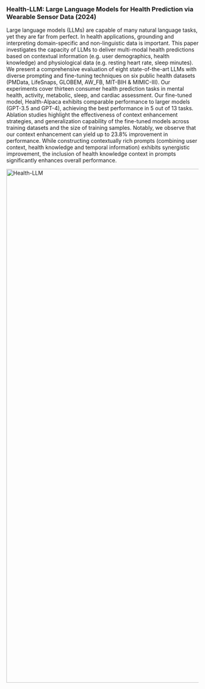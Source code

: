 
### Health-LLM: Large Language Models for Health Prediction via Wearable Sensor Data (2024)

Large language models (LLMs) are capable of many natural language tasks, yet they are far from perfect. In health applications, grounding and interpreting domain-specific and non-linguistic data is important. This paper investigates the capacity of LLMs to deliver multi-modal health predictions based on contextual information (e.g. user demographics, health knowledge) and physiological data (e.g. resting heart rate, sleep minutes). We present a comprehensive evaluation of eight state-of-the-art LLMs with diverse prompting and fine-tuning techniques on six public health datasets (PMData, LifeSnaps, GLOBEM, AW_FB, MIT-BIH & MIMIC-III). Our experiments cover thirteen consumer health prediction tasks in mental health, activity, metabolic, sleep, and cardiac assessment. Our fine-tuned model, Health-Alpaca exhibits comparable performance to larger models (GPT-3.5 and GPT-4), achieving the best performance in 5 out of 13 tasks. Ablation studies highlight the effectiveness of context enhancement strategies, and generalization capability of the fine-tuned models across training datasets and the size of training samples. Notably, we observe that our context enhancement can yield up to 23.8% improvement in performance. While constructing contextually rich prompts (combining user context, health knowledge and temporal information) exhibits synergistic improvement, the inclusion of health knowledge context in prompts significantly enhances overall performance.

<img width="1341" alt="Health-LLM" src="https://github.com/ybkim95/Health-LLM/assets/45308022/456f1e23-4cd6-4dd1-845a-016d008a3cf3">
